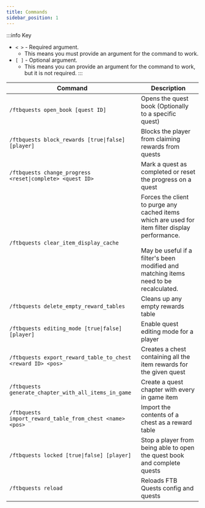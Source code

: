 ```yaml
---
title: Commands
sidebar_position: 1
---
```


:::info Key

- `< >` - Required argument.
    - This means you must provide an argument for the command to work.
- `[ ]` - Optional argument.
    - This means you can provide an argument for the command to work, but it is not required.
:::

| Command                                                     | Description                                                                                                                                                                                     | 
|-------------------------------------------------------------|-------------------------------------------------------------------------------------------------------------------------------------------------------------------------------------------------|
| `/ftbquests open_book [quest ID]`                           | Opens the quest book (Optionally to a specific quest)                                                                                                                                           |
| `/ftbquests block_rewards [true\|false] [player]`           | Blocks the player from claiming rewards from quests                                                                                                                                             |
| `/ftbquests change_progress <reset\|complete> <quest ID>`   | Mark a quest as completed or reset the progress on a quest                                                                                                                                      |
| `/ftbquests clear_item_display_cache`                       | Forces the client to purge any cached items which are used for item filter display performance. <br/><br/>May be useful if a filter's been modified and matching items need to be recalculated. |
| `/ftbquests delete_empty_reward_tables`                     | Cleans up any empty rewards table                                                                                                                                                               |
| `/ftbquests editing_mode [true\|false] [player]`            | Enable quest editing mode for a player                                                                                                                                                          |
| `/ftbquests export_reward_table_to_chest <reward ID> <pos>` | Creates a chest containing all the item rewards for the given quest                                                                                                                             |
| `/ftbquests generate_chapter_with_all_items_in_game`        | Create a quest chapter with every in game item                                                                                                                                                  |
| `/ftbquests import_reward_table_from_chest <name> <pos>`    | Import the contents of a chest as a reward table                                                                                                                                                |
| `/ftbquests locked [true\|false] [player]`                  | Stop a player from being able to open the quest book and complete quests                                                                                                                        |
| `/ftbquests reload`                                         | Reloads FTB Quests config and quests                                                                                                                                                            |
